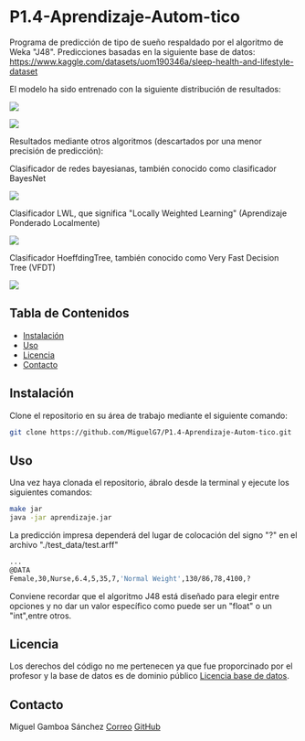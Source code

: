 # P1.4-Aprendizaje-Autom-tico

Programa de predicción de tipo de sueño respaldado por el algoritmo de Weka "J48".
Predicciones basadas en la siguiente base de datos: https://www.kaggle.com/datasets/uom190346a/sleep-health-and-lifestyle-dataset

El modelo ha sido entrenado con la siguiente distribución de resultados:

![](https://i.ibb.co/7jPc9gw/imagen-2023-12-13-213750217.png)

![](https://i.ibb.co/rcGcxf0/image.png)

Resultados mediante otros algoritmos (descartados por una menor precisión de predicción):

Clasificador de redes bayesianas, también conocido como clasificador BayesNet

![](https://i.ibb.co/PMyPySv/imagen-2024-01-02-112746895.png)


Clasificador LWL, que significa "Locally Weighted Learning" (Aprendizaje Ponderado Localmente)

![](https://i.ibb.co/hXLb708/imagen-2024-01-02-113022628.png)

Clasificador HoeffdingTree, también conocido como Very Fast Decision Tree (VFDT)

![](https://i.ibb.co/6JT6gys/imagen-2024-01-02-113236500.png)

## Tabla de Contenidos

- [Instalación](#instalación)
- [Uso](#uso)
- [Licencia](#licencia)
- [Contacto](#contacto)

## Instalación

Clone el repositorio en su área de trabajo mediante el siguiente comando:
```bash
git clone https://github.com/MiguelG7/P1.4-Aprendizaje-Autom-tico.git
```
## Uso

Una vez haya clonada el repositorio, ábralo desde la terminal y ejecute los siguientes comandos:
```bash
make jar
java -jar aprendizaje.jar
```
La predicción impresa dependerá del lugar de colocación del signo "?" en el archivo "./test_data/test.arff"
```bash
...
@DATA
Female,30,Nurse,6.4,5,35,7,'Normal Weight',130/86,78,4100,?
```
Conviene recordar que el algoritmo J48 está diseñado para elegir entre opciones y no dar un valor específico como puede ser un "float" o un "int",entre otros.

## Licencia

Los derechos del código no me pertenecen ya que fue proporcinado por el profesor y la base de datos es de dominio público [Licencia base de datos](https://creativecommons.org/publicdomain/zero/1.0/).

## Contacto
Miguel Gamboa Sánchez
[Correo](mailto:miguel.gamboasanchez@usp.ceu.es)
[GitHub](https://github.com/MiguelG7)
